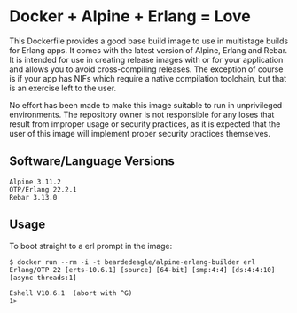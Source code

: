 # Docker + Alpine + Erlang = Love

This Dockerfile provides a good base build image to use in multistage builds for Erlang apps. It comes with the latest version of Alpine, Erlang and Rebar. It is intended for use in creating release images with or for your application and allows you to avoid cross-compiling releases. The exception of course is if your app has NIFs which require a native compilation toolchain, but that is an exercise left to the user.

No effort has been made to make this image suitable to run in unprivileged environments. The repository owner is not responsible for any loses that result from improper usage or security practices, as it is expected that the user of this image will implement proper security practices themselves.

## Software/Language Versions

```shell
Alpine 3.11.2
OTP/Erlang 22.2.1
Rebar 3.13.0
```

## Usage

To boot straight to a erl prompt in the image:

```shell
$ docker run --rm -i -t beardedeagle/alpine-erlang-builder erl
Erlang/OTP 22 [erts-10.6.1] [source] [64-bit] [smp:4:4] [ds:4:4:10] [async-threads:1]

Eshell V10.6.1  (abort with ^G)
1>
```

